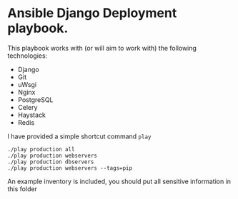 # Ansible Django Deployment playbook.

This playbook works with (or will aim to work with) the following technologies:

* Django
* Git
* uWsgi
* Nginx
* PostgreSQL
* Celery
* Haystack
* Redis

I have provided a simple shortcut command `play`

```
./play production all
./play production webservers
./play production dbservers
./play production webservers --tags=pip
```

An example inventory is included, you should put all sensitive information in this folder
